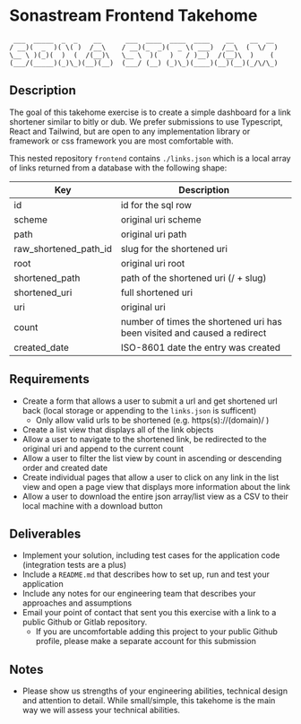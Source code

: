 # Sonastream Frontend Takehome
     ___  _____  _  _    __      ___  ____  ____  ____    __    __  __ 
    / __)(  _  )( \( )  /__\    / __)(_  _)(  _ \( ___)  /__\  (  \/  )
    \__ \ )(_)(  )  (  /(__)\   \__ \  )(   )   / )__)  /(__)\  )    ( 
    (___/(_____)(_)\_)(__)(__)  (___/ (__) (_)\_)(____)(__)(__)(_/\/\_)

## Description
The goal of this takehome exercise is to create a simple dashboard for a link shortener similar to bitly or dub. We prefer submissions to use Typescript, React and Tailwind, but are open to any implementation library or framework or css framework you are most comfortable with.

This nested repository `frontend`  contains `./links.json` which is a local array of links returned from a database with the following shape:

| Key | Description |
|---------|-------------|
| id | id for the sql row |
| scheme | original uri scheme |
| path | original uri path |
| raw_shortened_path_id | slug for the shortened uri |
| root | original uri root |
| shortened_path | path of the shortened uri (/ + slug) |
| shortened_uri | full shortened uri |
| uri | original uri |
| count | number of times the shortened uri has been visited and caused a redirect |
| created_date | ISO-8601 date the entry was created |

## Requirements
  - Create a form that allows a user to submit a url and get shortened url back (local storage or appending to the `links.json` is sufficent)
    - Only allow valid urls to be shortened (e.g. https(s)://(domain)/ )
  - Create a list view that displays all of the link objects 
  - Allow a user to navigate to the shortened link, be redirected to the original uri and append to the current count
  - Allow a user to filter the list view by count in ascending or descending order and created date
  - Create individual pages that allow a user to click on any link in the list view and open a page view that displays more information about the link
  - Allow a user to download the entire json array/list view as a CSV to their local machine with a download button

## Deliverables
- Implement your solution, including test cases for the application code (integration tests are a plus)
- Include a `README.md` that describes how to set up, run and test your application
- Include any notes for our engineering team that describes your approaches and assumptions
- Email your point of contact that sent you this exercise with a link to a public Github or Gitlab repository.
    - If you are uncomfortable adding this project to your public Github profile, please make a separate account for this submission

## Notes
- Please show us strengths of your engineering abilities, technical design and attention to detail. While small/simple, this takehome is the main way we will assess your technical abilities. 